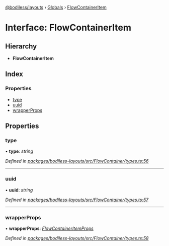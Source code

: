 [@bodiless/layouts](../README.md) › [Globals](../globals.md) › [FlowContainerItem](flowcontaineritem.md)

# Interface: FlowContainerItem

## Hierarchy

* **FlowContainerItem**

## Index

### Properties

* [type](flowcontaineritem.md#type)
* [uuid](flowcontaineritem.md#uuid)
* [wrapperProps](flowcontaineritem.md#wrapperprops)

## Properties

###  type

• **type**: *string*

*Defined in [packages/bodiless-layouts/src/FlowContainer/types.ts:56](https://github.com/johnsonandjohnson/Bodiless-JS/blob/db01c52/packages/bodiless-layouts/src/FlowContainer/types.ts#L56)*

___

###  uuid

• **uuid**: *string*

*Defined in [packages/bodiless-layouts/src/FlowContainer/types.ts:57](https://github.com/johnsonandjohnson/Bodiless-JS/blob/db01c52/packages/bodiless-layouts/src/FlowContainer/types.ts#L57)*

___

###  wrapperProps

• **wrapperProps**: *[FlowContainerItemProps](flowcontaineritemprops.md)*

*Defined in [packages/bodiless-layouts/src/FlowContainer/types.ts:58](https://github.com/johnsonandjohnson/Bodiless-JS/blob/db01c52/packages/bodiless-layouts/src/FlowContainer/types.ts#L58)*
